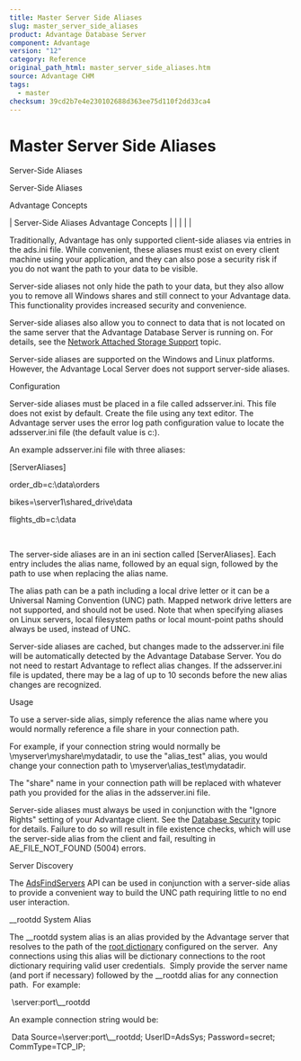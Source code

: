 ```yaml
---
title: Master Server Side Aliases
slug: master_server_side_aliases
product: Advantage Database Server
component: Advantage
version: "12"
category: Reference
original_path_html: master_server_side_aliases.htm
source: Advantage CHM
tags:
  - master
checksum: 39cd2b7e4e230102688d363ee75d110f2dd33ca4
---
```


# Master Server Side Aliases

Server-Side Aliases

Server-Side Aliases

Advantage Concepts

| Server-Side Aliases  Advantage Concepts |  |  |  |  |

Traditionally, Advantage has only supported client-side aliases via entries in the ads.ini file. While convenient, these aliases must exist on every client machine using your application, and they can also pose a security risk if you do not want the path to your data to be visible.

Server-side aliases not only hide the path to your data, but they also allow you to remove all Windows shares and still connect to your Advantage data. This functionality provides increased security and convenience.

Server-side aliases also allow you to connect to data that is not located on the same server that the Advantage Database Server is running on. For details, see the [Network Attached Storage Support](master_network_attached_storage_nas_devices.md) topic.

Server-side aliases are supported on the Windows and Linux platforms. However, the Advantage Local Server does not support server-side aliases.

Configuration

Server-side aliases must be placed in a file called adsserver.ini. This file does not exist by default. Create the file using any text editor. The Advantage server uses the error log path configuration value to locate the adsserver.ini file (the default value is c:\).

An example adsserver.ini file with three aliases:

[ServerAliases]

order\_db=c:\data\orders

bikes=\\server1\shared\_drive\data

flights\_db=c:\data

 

The server-side aliases are in an ini section called [ServerAliases]. Each entry includes the alias name, followed by an equal sign, followed by the path to use when replacing the alias name.

The alias path can be a path including a local drive letter or it can be a Universal Naming Convention (UNC) path. Mapped network drive letters are not supported, and should not be used. Note that when specifying aliases on Linux servers, local filesystem paths or local mount-point paths should always be used, instead of UNC.

Server-side aliases are cached, but changes made to the adsserver.ini file will be automatically detected by the Advantage Database Server. You do not need to restart Advantage to reflect alias changes. If the adsserver.ini file is updated, there may be a lag of up to 10 seconds before the new alias changes are recognized.

Usage

To use a server-side alias, simply reference the alias name where you would normally reference a file share in your connection path.

For example, if your connection string would normally be \\myserver\myshare\mydatadir, to use the "alias\_test" alias, you would change your connection path to \\myserver\alias\_test\mydatadir.

The "share" name in your connection path will be replaced with whatever path you provided for the alias in the adsserver.ini file.

Server-side aliases must always be used in conjunction with the "Ignore Rights" setting of your Advantage client. See the [Database Security](master_database_security.md) topic for details. Failure to do so will result in file existence checks, which will use the server-side alias from the client and fail, resulting in AE\_FILE\_NOT\_FOUND (5004) errors.

Server Discovery

The [AdsFindServers](ace_adsfindservers.md) API can be used in conjunction with a server-side alias to provide a convenient way to build the UNC path requiring little to no end user interaction.

\_\_rootdd System Alias

The \_\_rootdd system alias is an alias provided by the Advantage server that resolves to the path of the [root dictionary](master_root_dictionary.md) configured on the server.  Any connections using this alias will be dictionary connections to the root dictionary requiring valid user credentials.  Simply provide the server name (and port if necessary) followed by the \_\_rootdd alias for any connection path.  For example:

 \\server:port\\_\_rootdd

An example connection string would be:

 Data Source=\\server:port\\_\_rootdd; UserID=AdsSys; Password=secret; CommType=TCP\_IP;

